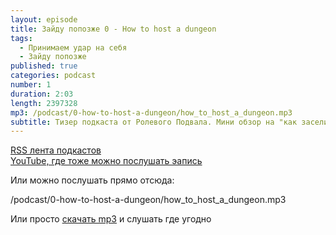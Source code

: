 ```yaml
---
layout: episode
title: Зайду попозже 0 - How to host a dungeon
tags:
  - Принимаем удар на себя
  - Зайду попозже
published: true
categories: podcast
number: 1
duration: 2:03
length: 2397328
mp3: /podcast/0-how-to-host-a-dungeon/how_to_host_a_dungeon.mp3
subtitle: Тизер подкаста от Ролевого Подвала. Мини обзор на "как заселить подземелье" на 2 минуты
---
```

[RSS лента подкастов](/podcast-feed.xml)  
[YouTube, где тоже можно послушать эапись](https://www.youtube.com/channel/UCr-09bDJ9wvDxTMmotgOeFg)

Или можно послушать прямо отсюда:

/podcast/0-how-to-host-a-dungeon/how_to_host_a_dungeon.mp3

Или просто [скачать mp3](/podcast/0-how-to-host-a-dungeon/how_to_host_a_dungeon.mp3) и слушать где угодно
